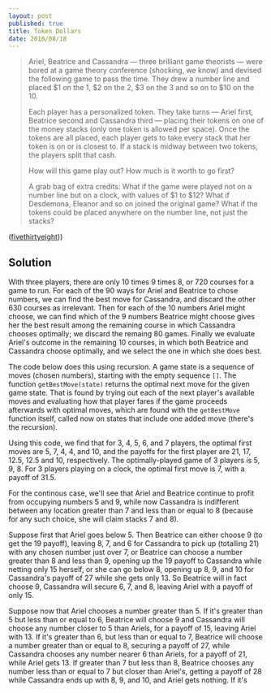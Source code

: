 ```yaml
---
layout: post
published: true
title: Token Dollars
date: 2018/08/18
---
```


>Ariel, Beatrice and Cassandra — three brilliant game theorists — were bored at a game theory conference (shocking, we know) and devised the following game to pass the time. They drew a number line and placed $1 on the 1, $2 on the 2, $3 on the 3 and so on to $10 on the 10.
>
>Each player has a personalized token. They take turns — Ariel first, Beatrice second and Cassandra third — placing their tokens on one of the money stacks (only one token is allowed per space). Once the tokens are all placed, each player gets to take every stack that her token is on or is closest to. If a stack is midway between two tokens, the players split that cash.
>
>How will this game play out? How much is it worth to go first?
>
>A grab bag of extra credits: What if the game were played not on a number line but on a clock, with values of $1 to $12? What if Desdemona, Eleanor and so on joined the original game? What if the tokens could be placed anywhere on the number line, not just the stacks?
<!--more-->

([fivethirtyeight](https://fivethirtyeight.com/features/step-1-game-theory-step-2-step-3-profit/)))

## Solution

With three players, there are only 10 times 9 times 8, or 720 courses for a game to run.  For each of the 90 ways for Ariel and Beatrice to chose numbers, we can find the best move for Cassandra, and discard the other 630 courses as irrelevant.  Then for each of the 10 numbers Ariel might choose, we can find which of the 9 numbers Beatrice might choose gives her the best result among the remaining course in which Cassandra chooses optimally; we discard the remaing 80 games. Finally we evaluate Ariel's outcome in the remaining 10 courses, in which both Beatrice and Cassandra choose optimally, and we select the one in which she does best.

The code below does this using recursion.  A game state is a sequence of moves (chosen numbers), starting with the empty sequence `[]`.  The function `getBestMove(state)` returns the optimal next move for the given game state.  That is found by trying out each of the next player's available moves and evaluating how that player fares if the game proceeds afterwards with optimal moves, which are found with the `getBestMove` function itself, called now on states that include one added move (there's the recursion).

Using this code, we find that for 3, 4, 5, 6, and 7 players, the optimal first moves are 5, 7, 4, 4, and 10, and the payoffs for the first player are 21, 17, 12.5, 12.5 and 10, respectively. The optimally-played game of 3 players is 5, 9, 8. For 3 players playing on a clock, the optimal first move is 7, with a payoff of 31.5.

For the continous case, we'll see that Ariel and Beatrice continue to profit from occupying numbers 5 and 9, while now Cassandra is indifferent between any location greater than 7 and less than or equal to 8 (because for any such choice, she will claim stacks 7 and 8).  

Suppose first that Ariel goes below 5.  Then Beatrice can either choose 9 (to get the 19 payoff), leaving 8, 7, and 6 for Cassandra to pick up (totalling 21) with any chosen number just over 7, or Beatrice can choose a number greater than 8 and less than 9, opening up the 19 payoff to Cassandra while netting only 15 herself, or she can go below 8, opening up 8, 9, and 10 for Cassandra's payoff of 27 while she gets only 13.  So Beatrice will in fact choose 9, Cassandra will secure 6, 7, and 8, leaving Ariel with a payoff of only 15.

Suppose now that Ariel chooses a number greater than 5. If it's greater than 5 but less than or equal to 6, Beatrice will choose 9 and Cassandra will choose any number closer to 5 than Ariels, for a payoff of 15, leaving Ariel with 13. If it's greater than 6, but less than or equal to 7, Beatrice will choose a number greater than or equal to 8, securing a payoff of 27, while Cassandra chooses any number nearer 6 than Ariels, for a payoff of 21, while Ariel gets 13. If greater than 7 but less than 8, Beatrice chooses any number less than or equal to 7 but closer than Ariel's, getting a payoff of 28 while Cassandra ends up with 8, 9, and 10, and Ariel gets nothing.  If it's  

<br>
